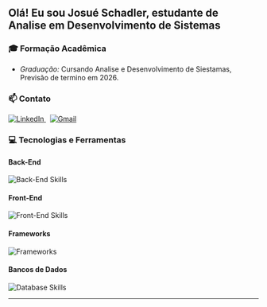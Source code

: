 ## Olá! Eu sou Josué Schadler, estudante de Analise em Desenvolvimento de Sistemas 

### 🎓 Formação Acadêmica

- *Graduação:* Cursando Analise e Desenvolvimento de Siestamas, Previsão de termino em 2026.


### 📫 Contato

<p align="left">
  <a href="https:https://www.linkedin.com/in/josu%C3%A9-sch%C3%A4dler-7055a22a1/" target="_blank" style="margin-right:8px">
    <img src="https://skillicons.dev/icons?i=linkedin" alt="LinkedIn" />
  </a>

  <a href="mailto:othersidedj@yahoo.com.br" target="_blank" style="margin-right:8px">
    <img src="https://skillicons.dev/icons?i=gmail" alt="Gmail" />
  </a>
  
</p>

### 💻 Tecnologias e Ferramentas

#### Back-End
<img src="https://skillicons.dev/icons?i=nodejs" alt="Back-End Skills" />

#### Front-End
<img src="https://skillicons.dev/icons?i=html,css,js,ts" alt="Front-End Skills" />

#### Frameworks
<img src="https://skillicons.dev/icons?i=react" alt="Frameworks" />

#### Bancos de Dados
<img src="https://skillicons.dev/icons?i=mysql" alt="Database Skills" />

<br>

---

